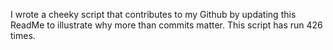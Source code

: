 I wrote a cheeky script that contributes to my Github by updating this ReadMe to illustrate why more than commits matter. This script has run 426 times.